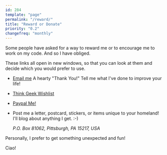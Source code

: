 ```yaml
---
id: 284
template: "page"
permalink: "/reward/"
title: "Reward or Donate"
priority: "0.2"
changefreq: "monthly"
---
```


Some people have asked for a way to reward me or to encourage me to work on my
code. And so I have obliged.

These links all open in new windows, so that you can look at them and decide
which you would prefer to use.

- [Email me](/email) A hearty "Thank You!" Tell me what I've done to improve
  your life!
- [Think Geek Wishlist](http://www.thinkgeek.com/brain/gimme.cgi?wid=81e27ae08)
- [Paypal Me!](http://paypal.me/holtje/5.99)
- Post me a letter, postcard, stickers, or items unique to your homeland! I'll
  blog about anything I get. :-)

  <address>P.O. Box 81062, Pittsburgh, PA 15217, USA</address>

Personally, I prefer to get something unexpected and fun!

Ciao!

